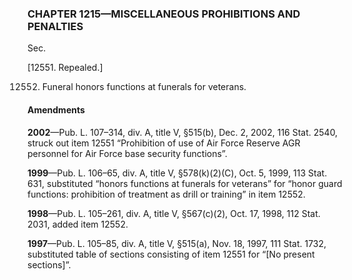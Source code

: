 ### **CHAPTER 1215—MISCELLANEOUS PROHIBITIONS AND PENALTIES** ###

Sec.

[12551. Repealed.]

12552. Funeral honors functions at funerals for veterans.

#### Amendments ####

**2002**—Pub. L. 107–314, div. A, title V, §515(b), Dec. 2, 2002, 116 Stat. 2540, struck out item 12551 “Prohibition of use of Air Force Reserve AGR personnel for Air Force base security functions”.

**1999**—Pub. L. 106–65, div. A, title V, §578(k)(2)(C), Oct. 5, 1999, 113 Stat. 631, substituted “honors functions at funerals for veterans” for “honor guard functions: prohibition of treatment as drill or training” in item 12552.

**1998**—Pub. L. 105–261, div. A, title V, §567(c)(2), Oct. 17, 1998, 112 Stat. 2031, added item 12552.

**1997**—Pub. L. 105–85, div. A, title V, §515(a), Nov. 18, 1997, 111 Stat. 1732, substituted table of sections consisting of item 12551 for “[No present sections]”.